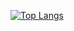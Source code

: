 [![Top Langs](https://github-readme-stats-git-masterrstaa-rickstaa.vercel.app/api/top-langs/?username=MinecraftBedrockArabic)](https://github.com/MinecraftBedrockArabic)


<!--
**MinecraftBedrockArabic/MinecraftBedrockArabic** is a ✨ _special_ ✨ repository because its `README.md` (this file) appears on your GitHub profile.

Here are some ideas to get you started:

- 🔭 I’m currently working on ...
- 🌱 I’m currently learning ...
- 👯 I’m looking to collaborate on ...
- 🤔 I’m looking for help with ...
- 💬 Ask me about ...
- 📫 How to reach me: ...
- 😄 Pronouns: ...
- ⚡ Fun fact: ...
-->
